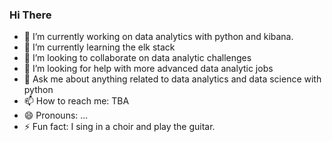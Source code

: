 ### Hi There 
- 🔭 I’m currently working on data analytics with python and kibana.
- 🌱 I’m currently learning the elk stack
- 👯 I’m looking to collaborate on data analytic challenges
- 🤔 I’m looking for help with more advanced data analytic jobs
- 💬 Ask me about anything related to data analytics and data science with python
- 📫 How to reach me: TBA
- 😄 Pronouns: ...
- ⚡ Fun fact: I sing in a choir and play the guitar.
